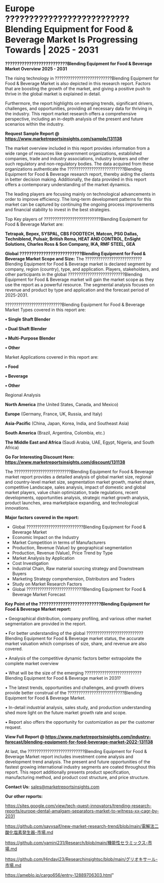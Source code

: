 # Europe ??????????????????????????Blending Equipment for Food & Beverage Market Is Progressing Towards | 2025 - 2031

<Strong> ??????????????????????????Blending Equipment for Food & Beverage Market Overview 2025 - 2031</strong>

The rising technology in ??????????????????????????Blending Equipment for Food & Beverage Market is also depicted in this research report. Factors that are boosting the growth of the market, and giving a positive push to thrive in the global market is explained in detail.

Furthermore, the report highlights on emerging trends, significant drivers, challenges, and opportunities, providing all necessary data for thriving in the industry. This report market research offers a comprehensive perspective, including an in-depth analysis of the present and future scenarios within the industry.

<strong>Request Sample Report @ <a href=https://www.marketreportsinsights.com/sample/131138>https://www.marketreportsinsights.com/sample/131138</a></strong>

The market overview included in this report provides information from a wide range of resources like government organizations, established companies, trade and industry associations, industry brokers and other such regulatory and non-regulatory bodies. The data acquired from these organizations authenticate the ??????????????????????????Blending Equipment for Food & Beverage research report, thereby aiding the clients in better decision making. Additionally, the data provided in this report offers a contemporary understanding of the market dynamics.

The leading players are focusing mainly on technological advancements in order to improve efficiency. The long-term development patterns for this market can be captured by continuing the ongoing process improvements and financial stability to invest in the best strategies.

Top Key players of ??????????????????????????Blending Equipment for Food & Beverage Market are:

<strong>Tetrapak, Bepex, SYSPAL, CBS FOODTECH, Matcon, PSG Dallas, Techniblend, Pulsair, British Rema, HEAT AND CONTROL, EnSight Solutions, Charles Ross & Son Company, IKA, RMF STEEL, GEA</strong>

<strong><b>Global ??????????????????????????Blending Equipment for Food & Beverage Market Scope and Size:</b></strong>
The ??????????????????????????Blending Equipment for Food & Beverage market is declared segment by company, region (country), type, and application. Players, stakeholders, and other participants in the global ??????????????????????????Blending Equipment for Food & Beverage market will gain the market scope as they use the report as a powerful resource. The segmental analysis focuses on revenue and product by type and application and the forecast period of 2025-2031.

??????????????????????????Blending Equipment for Food & Beverage Market Types covered in this report are:

<strong>• Single Shaft Blender

• Dual Shaft Blender

• Multi-Purpose Blender

• Other</strong>

Market Applications covered in this report are:

<strong>• Food

• Beverage

• Other</strong> 

Regional Analysis

<strong>North America</strong> (the United States, Canada, and Mexico)

<strong>Europe</strong> (Germany, France, UK, Russia, and Italy)

<strong>Asia-Pacific</strong> (China, Japan, Korea, India, and Southeast Asia)

<strong>South America</strong> (Brazil, Argentina, Colombia, etc.)

<strong>The Middle East and Africa</strong> (Saudi Arabia, UAE, Egypt, Nigeria, and South Africa)

<strong>Go For Interesting Discount Here: <a href=https://www.marketreportsinsights.com/discount/131138>https://www.marketreportsinsights.com/discount/131138</a></strong>

The ??????????????????????????Blending Equipment for Food & Beverage market report provides a detailed analysis of global market size, regional and country-level market size, segmentation market growth, market share, competitive Landscape, sales analysis, impact of domestic and global market players, value chain optimization, trade regulations, recent developments, opportunities analysis, strategic market growth analysis, product launches, area marketplace expanding, and technological innovations.

<strong><b>Major factors covered in the report:</b></strong>
<ul>
  <li>Global ??????????????????????????Blending Equipment for Food & Beverage Market </li>
  <li>Economic Impact on the Industry</li>
  <li>Market Competition in terms of Manufacturers</li>
  <li>Production, Revenue (Value) by geographical segmentation</li>
  <li>Production, Revenue (Value), Price Trend by Type</li>
  <li>Market Analysis by Application</li>
  <li>Cost Investigation</li>
  <li>Industrial Chain, Raw material sourcing strategy and Downstream Buyers</li>
  <li>Marketing Strategy comprehension, Distributors and Traders</li>
  <li>Study on Market Research Factors</li>
  <li>Global ??????????????????????????Blending Equipment for Food & Beverage Market Forecast</li>
</ul>

<strong><b>Key Point of the ??????????????????????????Blending Equipment for Food & Beverage Market report:</b></strong>

• Geographical distribution, company profiling, and various other market segmentation are provided in the report.

• For better understanding of the global ??????????????????????????Blending Equipment for Food & Beverage market status, the accurate market valuation which comprises of size, share, and revenue are also covered.

• Analysis of the competitive dynamic factors better extrapolate the complete market overview

• What will be the size of the emerging ??????????????????????????Blending Equipment for Food & Beverage market in 2031?

• The latest trends, opportunities and challenges, and growth drivers provide better construal of the ??????????????????????????Blending Equipment for Food & Beverage Market.

• In-detail industrial analysis, sales study, and production understanding shed more light on the future market growth rate and scope.

• Report also offers the opportunity for customization as per the customer request.

<strong><b>View Full Report @ <a href=https://www.marketreportsinsights.com/industry-forecast/blending-equipment-for-food-beverage-market-2022-131138>https://www.marketreportsinsights.com/industry-forecast/blending-equipment-for-food-beverage-market-2022-131138</a></b></strong>


At last, the ??????????????????????????Blending Equipment for Food & Beverage Market report includes investment come analysis and development trend analysis. The present and future opportunities of the fastest growing international industry segments are coated throughout this report. This report additionally presents product specification, manufacturing method, and product cost structure, and price structure.

<strong>Contact Us:</strong>
sales@marketreportsinsights.com

<strong>Our other reports:</strong>

<a href=https://sites.google.com/view/tech-quest-innovators/trending-research-reports/europe-dental-amalgam-separators-market-to-witness-xx-cagr-by-2031>https://sites.google.com/view/tech-quest-innovators/trending-research-reports/europe-dental-amalgam-separators-market-to-witness-xx-cagr-by-2031</a>

<a href=https://github.com/sayysaif/new-market-research-trend/blob/main/電解法二酸化塩素発生器-市場.md>https://github.com/sayysaif/new-market-research-trend/blob/main/電解法二酸化塩素発生器-市場.md</a>

<a href=https://github.com/yamini231/Research/blob/main/機能性セラミックス-市場.md>https://github.com/yamini231/Research/blob/main/機能性セラミックス-市場.md</a>

<a href=https://github.com/Hindavi23/Researchinsightsc/blob/main/グリオキサール-市場.md>https://github.com/Hindavi23/Researchinsightsc/blob/main/グリオキサール-市場.md</a>

<a href=https://ameblo.jp/cargo656/entry-12889706303.html>https://ameblo.jp/cargo656/entry-12889706303.html</a>"
